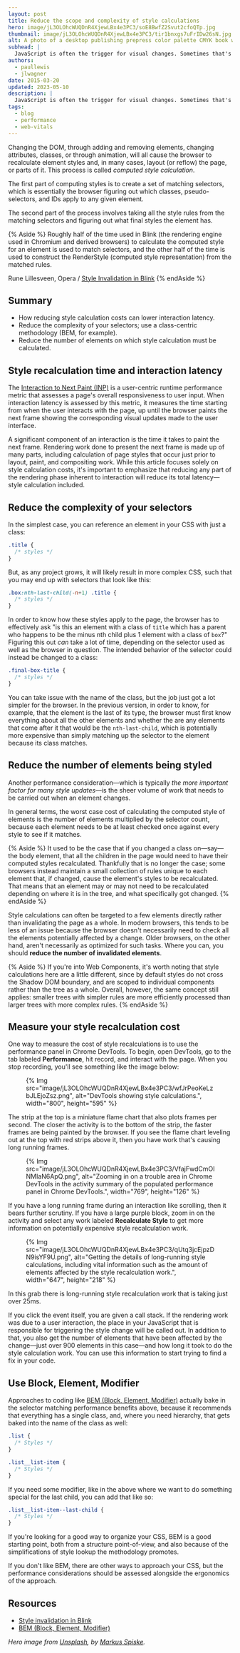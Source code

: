 ```yaml
---
layout: post
title: Reduce the scope and complexity of style calculations
hero: image/jL3OLOhcWUQDnR4XjewLBx4e3PC3/soE8BwfZ2Svut2cfoQTp.jpg
thumbnail: image/jL3OLOhcWUQDnR4XjewLBx4e3PC3/tir1bnxgs7uFrIDw26sN.jpg
alt: A photo of a desktop publishing prepress color palette CMYK book with line tester.
subhead: |
  JavaScript is often the trigger for visual changes. Sometimes that's directly through style manipulations, and sometimes it's calculations that will result in visual changes, like searching or sorting some data. Badly-timed or long-running JavaScript can be a common cause of performance issues, and you should look to minimize its impact where you can.
authors:
  - paullewis
  - jlwagner
date: 2015-03-20
updated: 2023-05-10
description: |
  JavaScript is often the trigger for visual changes. Sometimes that's directly through style manipulations, and sometimes it's calculations that will result in visual changes, like searching or sorting some data. Badly-timed or long-running JavaScript can be a common cause of performance issues, and you should look to minimize its impact where you can.
tags:
  - blog
  - performance
  - web-vitals
---
```


Changing the DOM, through adding and removing elements, changing attributes, classes, or through animation, will all cause the browser to recalculate element styles and, in many cases, layout (or reflow) the page, or parts of it. This process is called _computed style calculation_.

The first part of computing styles is to create a set of matching selectors, which is essentially the browser figuring out which classes, pseudo-selectors, and IDs apply to any given element.

The second part of the process involves taking all the style rules from the matching selectors and figuring out what final styles the element has.

{% Aside %}
Roughly half of the time used in Blink (the rendering engine used in Chromium and derived browsers) to calculate the computed style for an element is used to match selectors, and the other half of the time is used to construct the RenderStyle (computed style representation) from the matched rules.

Rune Lillesveen, Opera / [Style Invalidation in Blink](https://docs.google.com/document/d/1vEW86DaeVs4uQzNFI5R-_xS9TcS1Cs_EUsHRSgCHGu8/view)
{% endAside %}

## Summary

* How reducing style calculation costs can lower interaction latency.
* Reduce the complexity of your selectors; use a class-centric methodology (BEM, for example).
* Reduce the number of elements on which style calculation must be calculated.

## Style recalculation time and interaction latency

The [Interaction to Next Paint (INP)](/inp/) is a user-centric runtime performance metric that assesses a page's overall responsiveness to user input. When interaction latency is assessed by this metric, it measures the time starting from when the user interacts with the page, up until the browser paints the next frame showing the corresponding visual updates made to the user interface.

A significant component of an interaction is the time it takes to paint the next frame. Rendering work done to present the next frame is made up of many parts, including calculation of page styles that occur just prior to layout, paint, and compositing work. While this article focuses solely on style calculation costs, it's important to emphasize that reducing any part of the rendering phase inherent to interaction will reduce its total latency—style calculation included.

## Reduce the complexity of your selectors

In the simplest case, you can reference an element in your CSS with just a class:

```css
.title {
  /* styles */
}
```

But, as any project grows, it will likely result in more complex CSS, such that you may end up with selectors that look like this:

```css
.box:nth-last-child(-n+1) .title {
  /* styles */
}
```

In order to know how these styles apply to the page, the browser has to effectively ask "is this an element with a class of `title` which has a parent who happens to be the minus nth child plus 1 element with a class of `box`?" Figuring this out _can_ take a lot of time, depending on the selector used as well as the browser in question. The intended behavior of the selector could instead be changed to a class:

```css
.final-box-title {
  /* styles */
}
```

You can take issue with the name of the class, but the job just got a lot simpler for the browser. In the previous version, in order to know, for example, that the element is the last of its type, the browser must first know everything about all the other elements and whether the are any elements that come after it that would be the `nth-last-child`, which is potentially more expensive than simply matching up the selector to the element because its class matches.

## Reduce the number of elements being styled

Another performance consideration—which is typically _the more important factor for many style updates_—is the sheer volume of work that needs to be carried out when an element changes.

In general terms, the worst case cost of calculating the computed style of elements is the number of elements multiplied by the selector count, because each element needs to be at least checked once against every style to see if it matches.

{% Aside %}
It used to be the case that if you changed a class on—say—the body element, that all the children in the page would need to have their computed styles recalculated. Thankfully that is no longer the case; some browsers instead maintain a small collection of rules unique to each element that, if changed, cause the element's styles to be recalculated. That means that an element may or may not need to be recalculated depending on where it is in the tree, and what specifically got changed.
{% endAside %}

Style calculations can often be targeted to a few elements directly rather than invalidating the page as a whole. In modern browsers, this tends to be less of an issue because the browser doesn't necessarily need to check all the elements potentially affected by a change. Older browsers, on the other hand, aren't necessarily as optimized for such tasks. Where you can, you should **reduce the number of invalidated elements**.

{% Aside %}
If you're into Web Components, it's worth noting that style calculations here are a little different, since by default styles do not cross the Shadow DOM boundary, and are scoped to individual components rather than the tree as a whole. Overall, however, the same concept still applies: smaller trees with simpler rules are more efficiently processed than larger trees with more complex rules.
{% endAside %}

## Measure your style recalculation cost

One way to measure the cost of style recalculations is to use the performance panel in Chrome DevTools. To begin, open DevTools, go to the tab labeled **Performance**, hit record, and interact with the page. When you stop recording, you'll see something like the image below:

<figure>
  {% Img src="image/jL3OLOhcWUQDnR4XjewLBx4e3PC3/wfJrPeoKeLzbJLEjoZsz.png", alt="DevTools showing style calculations.", width="800", height="595" %}
</figure>

The strip at the top is a miniature flame chart that also plots frames per second. The closer the activity is to the bottom of the strip, the faster frames are being painted by the browser. If you see the flame chart leveling out at the top with red strips above it, then you have work that's causing long running frames.

<figure>
  {% Img src="image/jL3OLOhcWUQDnR4XjewLBx4e3PC3/VfajFwdCmOINMIaN6ApQ.png", alt="Zooming in on a trouble area in Chrome DevTools in the activity summary of the populated performance panel in Chrome DevTools.", width="769", height="126" %}
</figure>

If you have a long running frame during an interaction like scrolling, then it bears further scrutiny. If you have a large purple block, zoom in on the activity and select any work labeled **Recalculate Style** to get more information on potentially expensive style recalculation work.

<figure>
  {% Img src="image/jL3OLOhcWUQDnR4XjewLBx4e3PC3/qUtq3jcEjpzDN9isYF9U.png", alt="Getting the details of long-running style calculations, including vital information such as the amount of elements affected by the style recalculation work.", width="647", height="218" %}
</figure>

In this grab there is long-running style recalculation work that is taking just over 25ms.

If you click the event itself, you are given a call stack. If the rendering work was due to a user interaction, the place in your JavaScript that is responsible for triggering the style change will be called out. In addition to that, you also get the number of elements that have been affected by the change—just over 900 elements in this case—and how long it took to do the style calculation work. You can use this information to start trying to find a fix in your code.

## Use Block, Element, Modifier

Approaches to coding like [BEM (Block, Element, Modifier)](https://bem.info/) actually bake in the selector matching performance benefits above, because it recommends that everything has a single class, and, where you need hierarchy, that gets baked into the name of the class as well:

```css
.list {
  /* Styles */
}

.list__list-item {
  /* Styles */
}
```

If you need some modifier, like in the above where we want to do something special for the last child, you can add that like so:

```css
.list__list-item--last-child {
  /* Styles */
}
```

If you're looking for a good way to organize your CSS, BEM is a good starting point, both from a structure point-of-view, and also because of the simplifications of style lookup the methodology promotes.

If you don't like BEM, there are other ways to approach your CSS, but the performance considerations should be assessed alongside the ergonomics of the approach.

## Resources

* [Style invalidation in Blink](https://docs.google.com/document/d/1vEW86DaeVs4uQzNFI5R-_xS9TcS1Cs_EUsHRSgCHGu8/edit)
* [BEM (Block, Element, Modifier)](https://bem.info/)

_Hero image from [Unsplash](https://unsplash.com/), by [Markus Spiske](https://unsplash.com/@markusspiske)._
